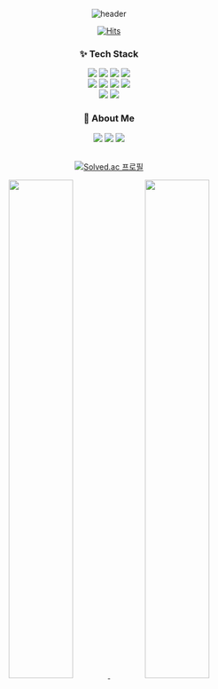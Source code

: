 <div align="center">

  ![header](https://capsule-render.vercel.app/api?type=Waving&color=0:020024,50:056e95,100:005769&height=300&section=header&text=KIM%20DONGMIN&fontSize=60&fontAlignY=40&desc=🌱%20매일%20조금씩%20성장하기%20🌱&descSize=15&animation=twinkling&fontColor=ffffff)
  
[![Hits](https://hits.seeyoufarm.com/api/count/incr/badge.svg?url=https://github.com/ddmkim94/hit-counter&count_bg=%2379C83D&title_bg=%23555555&icon=&icon_color=%23E7E7E7&title=hits&edge_flat=false)](https://hits.seeyoufarm.com)
  
</div>
<h3 align="center">✨ Tech Stack</h3>
  <div align="center">
  <img src="https://img.shields.io/badge/java-ed8b00?style=for-the-badge&logo=java&logoColor=white"> 
  <img src ="https://img.shields.io/badge/Spring Boot-6DB33F.svg?&style=for-the-badge&logo=Spring Boot&logoColor=white"/>
  <img src ="https://img.shields.io/badge/MariaDB-003545.svg?&style=for-the-badge&logo=MariaDB&logoColor=white"/>
  <img src="https://img.shields.io/badge/mysql-4479A1?style=for-the-badge&logo=mysql&logoColor=white">
 
  <br>

  <img src="https://img.shields.io/badge/linux-FCC624?style=for-the-badge&logo=linux&logoColor=black">
  <img src="https://img.shields.io/badge/CentOS-262577?style=for-the-badge&logo=CentOS&logoColor=white">
  <img src="https://img.shields.io/badge/Docker-2496ED?style=for-the-badge&logo=Docker&logoColor=white">
  <img src="https://img.shields.io/badge/Jenkins-D24939?style=for-the-badge&logo=Jenkins&logoColor=white">

  <br>

  <img src="https://img.shields.io/badge/amazonaws-232F3E?style=for-the-badge&logo=amazonaws&logoColor=white"> 
  <img src="https://img.shields.io/badge/git-F05032?style=for-the-badge&logo=git&logoColor=white">
  
</div>
  
<h3 align="center">🌱 About Me</h3>
<div align="center">
  <div align="center">
   <a href="https://github.com/ddmkim94"><img src="https://img.shields.io/badge/GitHub-181717?style=for-the-badge&logo=GitHub&logoColor=white"></a>
   <a href="https://velog.io/@ddmkim94"><img src="https://img.shields.io/badge/Velog-20C997?style=for-the-badge&logo=Velog&logoColor=white"></a>
   <a href="mailto:ddmkim94@gmail.com"><img src="https://img.shields.io/badge/GMAIL-EA4335?style=for-the-badge&logo=Gmail&logoColor=white"</a>
</div>

<br> 

<div align="center">
  
[![Solved.ac 프로필](http://mazassumnida.wtf/api/v2/generate_badge?boj=ddmkim94)](https://solved.ac/ddmkim94)
  
</div>
    
<div align="center">
  
<a href="https://github-readme-stats.vercel.app/api?username=ddmkim94&theme=tokyonight&show_icons=true">
  <img src="https://github-readme-stats.vercel.app/api?username=ddmkim94&theme=tokyonight&show_icons=true" width="48%" />
</a>
  
<a href="https://github-readme-stats.vercel.app/api/top-langs/?username=ddmkim94&exclude_repo=ddmkim94.github.io&layout=compact&theme=tokyonight">
  <img src="https://github-readme-stats.vercel.app/api/top-langs/?username=ddmkim94&exclude_repo=ddmkim94.github.io&layout=compact&theme=tokyonight" width="48%"/>
</a>
 

</div>
